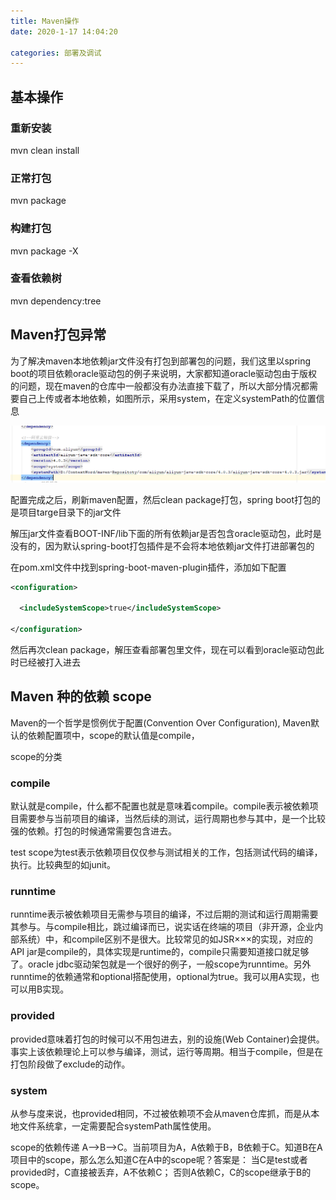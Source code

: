```yaml
---
title: Maven操作
date: 2020-1-17 14:04:20

categories: 部署及调试
---
```


## 基本操作

### 重新安装

mvn clean install

### 正常打包

mvn package   

### 构建打包

mvn package -X

### 查看依赖树

mvn dependency:tree

## Maven打包异常

为了解决maven本地依赖jar文件没有打包到部署包的问题，我们这里以spring boot的项目依赖oracle驱动包的例子来说明，大家都知道oracle驱动包由于版权的问题，现在maven的仓库中一般都没有办法直接下载了，所以大部分情况都需要自己上传或者本地依赖，如图所示，采用<scope>system</scope>，在定义systemPath的位置信息

![image-20200117182825715](Maven操作/image-20200117182825715.png)



配置完成之后，刷新maven配置，然后clean package打包，spring boot打包的是项目targe目录下的jar文件

解压jar文件查看BOOT-INF/lib下面的所有依赖jar是否包含oracle驱动包，此时是没有的，因为默认spring-boot打包插件是不会将本地依赖jar文件打进部署包的

在pom.xml文件中找到spring-boot-maven-plugin插件，添加如下配置

```xml
<configuration>

  <includeSystemScope>true</includeSystemScope>

</configuration>
```

然后再次clean package，解压查看部署包里文件，现在可以看到oracle驱动包此时已经被打入进去

## Maven 种的依赖 scope

Maven的一个哲学是惯例优于配置(Convention Over Configuration), Maven默认的依赖配置项中，scope的默认值是compile，

scope的分类
### compile
默认就是compile，什么都不配置也就是意味着compile。compile表示被依赖项目需要参与当前项目的编译，当然后续的测试，运行周期也参与其中，是一个比较强的依赖。打包的时候通常需要包含进去。

test
scope为test表示依赖项目仅仅参与测试相关的工作，包括测试代码的编译，执行。比较典型的如junit。

### runntime
runntime表示被依赖项目无需参与项目的编译，不过后期的测试和运行周期需要其参与。与compile相比，跳过编译而已，说实话在终端的项目（非开源，企业内部系统）中，和compile区别不是很大。比较常见的如JSR×××的实现，对应的API jar是compile的，具体实现是runtime的，compile只需要知道接口就足够了。oracle jdbc驱动架包就是一个很好的例子，一般scope为runntime。另外runntime的依赖通常和optional搭配使用，optional为true。我可以用A实现，也可以用B实现。

### provided
provided意味着打包的时候可以不用包进去，别的设施(Web Container)会提供。事实上该依赖理论上可以参与编译，测试，运行等周期。相当于compile，但是在打包阶段做了exclude的动作。

### system
从参与度来说，也provided相同，不过被依赖项不会从maven仓库抓，而是从本地文件系统拿，一定需要配合systemPath属性使用。

scope的依赖传递
A–>B–>C。当前项目为A，A依赖于B，B依赖于C。知道B在A项目中的scope，那么怎么知道C在A中的scope呢？答案是：
当C是test或者provided时，C直接被丢弃，A不依赖C；
否则A依赖C，C的scope继承于B的scope。